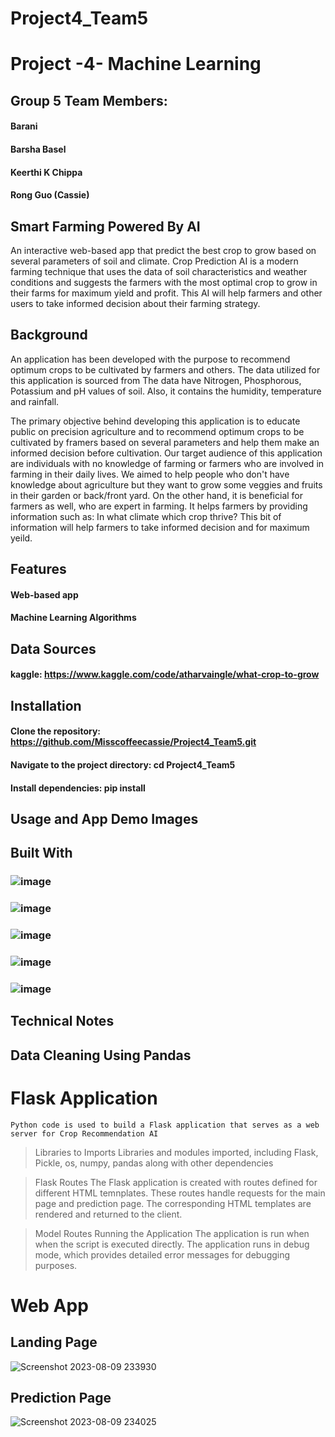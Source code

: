 # Project4_Team5
# Project -4- Machine Learning 
## Group 5 Team Members:
#### Barani 
#### Barsha Basel
#### Keerthi K Chippa 
#### Rong Guo (Cassie)

## Smart Farming Powered By AI 
An interactive web-based app that predict the best crop to grow based on several parameters of soil and climate. Crop Prediction AI is a modern farming technique that uses the data of soil characteristics and weather conditions and suggests the farmers with the most optimal crop to grow in their farms for maximum yield and profit. This AI will help farmers and other users to take informed decision about their farming strategy. 

## Background
An application has been developed with the purpose to recommend optimum crops to  be cultivated by farmers and others. The data utilized for this application is sourced from 
The data have Nitrogen, Phosphorous, Potassium and pH values of soil. Also, it contains the humidity, temperature and rainfall. 

The primary objective behind developing this application is to educate public on precision agriculture and to recommend optimum crops to be cultivated by framers based on several parameters and help them make an informed decision before cultivation. Our target audience of this application are individuals with no knowledge of farming or farmers who are involved in farming in their daily lives. We aimed to help people who don't have knowledge about agriculture but they want to grow some veggies and fruits in their garden or back/front yard. On the other hand, it is beneficial for farmers as well, who are expert in farming. It helps farmers by providing information such as: In what climate which crop thrive? This bit of information will help farmers to take informed decision and for maximum yeild. 

## Features
#### Web-based app 
#### Machine Learning Algorithms 

## Data Sources 
#### kaggle: https://www.kaggle.com/code/atharvaingle/what-crop-to-grow

## Installation
#### Clone the repository: https://github.com/Misscoffeecassie/Project4_Team5.git
#### Navigate to the project directory: cd Project4_Team5
#### Install dependencies: pip install 

## Usage and App Demo Images 
## Built With
### ![image](https://github.com/Misscoffeecassie/Project4_Team5/assets/122665451/457b5213-4957-4c7a-bdd2-3bc71319f4d2)
### ![image](https://github.com/Misscoffeecassie/Project4_Team5/assets/122665451/6fcb2bec-2a28-4aa5-9605-65ce715b033f)
### ![image](https://github.com/Misscoffeecassie/Project4_Team5/assets/122665451/ce5aa486-deec-445c-91dd-1a4c27e02403)
### ![image](https://github.com/Misscoffeecassie/Project4_Team5/assets/122665451/997f1fcb-ef5c-4766-b8b5-767503731c96)
### ![image](https://github.com/Misscoffeecassie/Project4_Team5/assets/122665451/7796ed97-20cd-4b9c-8659-67ee6c25b05f)

## Technical Notes 
## Data Cleaning Using Pandas 
# Flask Application 
    Python code is used to build a Flask application that serves as a web server for Crop Recommendation AI

> Libraries to Imports 
    Libraries and modules imported, including Flask, Pickle, os, numpy, pandas along with other dependencies 
  
> Flask Routes 
    The Flask application is created with routes defined for different HTML temnplates. These routes handle requests for the main page and prediction page. The corresponding HTML templates are rendered and returned to the client.  

> Model Routes 
> Running the Application 
    The application is run when when the script is executed directly. The application runs in debug mode, which provides detailed error messages for debugging purposes. 

# Web App

## Landing Page
![Screenshot 2023-08-09 233930](https://github.com/Misscoffeecassie/Project4_Team5/assets/122665451/0fc3dba1-7b46-4d8c-a2d4-d87d29b3beb1)
    

## Prediction Page 
![Screenshot 2023-08-09 234025](https://github.com/Misscoffeecassie/Project4_Team5/assets/122665451/0cf6d94e-77d7-4819-9e49-b9d6f55e9a99)


